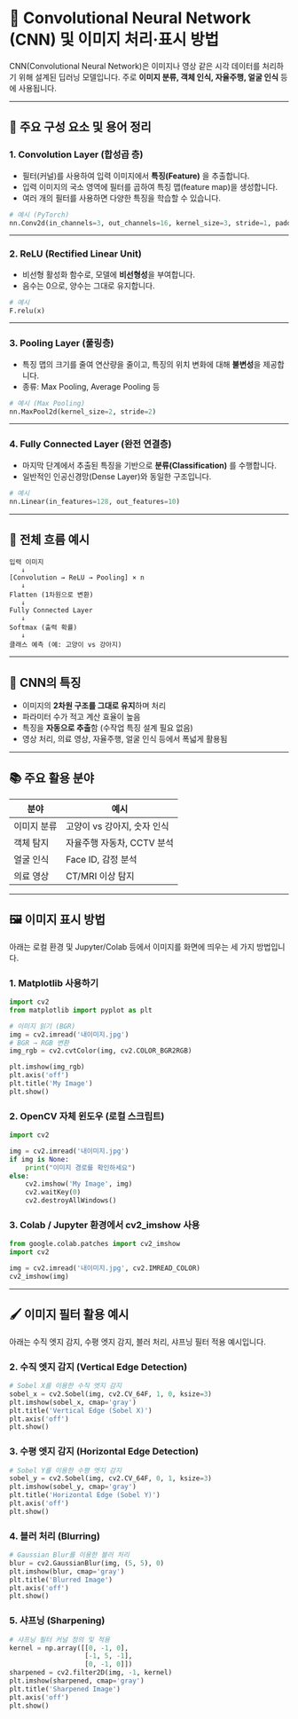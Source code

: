 
# 🧠 Convolutional Neural Network (CNN) 및 이미지 처리·표시 방법

CNN(Convolutional Neural Network)은 이미지나 영상 같은 시각 데이터를 처리하기 위해 설계된 딥러닝 모델입니다. 주로 **이미지 분류, 객체 인식, 자율주행, 얼굴 인식** 등에 사용됩니다.

---

## 🔧 주요 구성 요소 및 용어 정리

### 1. Convolution Layer (합성곱 층)
- 필터(커널)를 사용하여 입력 이미지에서 **특징(Feature)** 을 추출합니다.
- 입력 이미지의 국소 영역에 필터를 곱하여 특징 맵(feature map)을 생성합니다.
- 여러 개의 필터를 사용하면 다양한 특징을 학습할 수 있습니다.

```python
# 예시 (PyTorch)
nn.Conv2d(in_channels=3, out_channels=16, kernel_size=3, stride=1, padding=1)
```

---

### 2. ReLU (Rectified Linear Unit)
- 비선형 활성화 함수로, 모델에 **비선형성**을 부여합니다.
- 음수는 0으로, 양수는 그대로 유지합니다.

```python
# 예시
F.relu(x)
```

---

### 3. Pooling Layer (풀링층)
- 특징 맵의 크기를 줄여 연산량을 줄이고, 특징의 위치 변화에 대해 **불변성**을 제공합니다.
- 종류: Max Pooling, Average Pooling 등

```python
# 예시 (Max Pooling)
nn.MaxPool2d(kernel_size=2, stride=2)
```

---

### 4. Fully Connected Layer (완전 연결층)
- 마지막 단계에서 추출된 특징을 기반으로 **분류(Classification)** 를 수행합니다.
- 일반적인 인공신경망(Dense Layer)와 동일한 구조입니다.

```python
# 예시
nn.Linear(in_features=128, out_features=10)
```

---

## 🔄 전체 흐름 예시

```
입력 이미지
   ↓
[Convolution → ReLU → Pooling] × n
   ↓
Flatten (1차원으로 변환)
   ↓
Fully Connected Layer
   ↓
Softmax (출력 확률)
   ↓
클래스 예측 (예: 고양이 vs 강아지)
```

---

## 🎯 CNN의 특징

- 이미지의 **2차원 구조를 그대로 유지**하며 처리
- 파라미터 수가 적고 계산 효율이 높음
- 특징을 **자동으로 추출**함 (수작업 특징 설계 필요 없음)
- 영상 처리, 의료 영상, 자율주행, 얼굴 인식 등에서 폭넓게 활용됨

---

## 📚 주요 활용 분야

| 분야        | 예시                       |
|-------------|----------------------------|
| 이미지 분류 | 고양이 vs 강아지, 숫자 인식 |
| 객체 탐지   | 자율주행 자동차, CCTV 분석 |
| 얼굴 인식   | Face ID, 감정 분석         |
| 의료 영상   | CT/MRI 이상 탐지           |

---

## 🖼️ 이미지 표시 방법

아래는 로컬 환경 및 Jupyter/Colab 등에서 이미지를 화면에 띄우는 세 가지 방법입니다.

### 1. Matplotlib 사용하기
```python
import cv2
from matplotlib import pyplot as plt

# 이미지 읽기 (BGR)
img = cv2.imread('내이미지.jpg')
# BGR → RGB 변환
img_rgb = cv2.cvtColor(img, cv2.COLOR_BGR2RGB)

plt.imshow(img_rgb)
plt.axis('off')
plt.title('My Image')
plt.show()
```

### 2. OpenCV 자체 윈도우 (로컬 스크립트)
```python
import cv2

img = cv2.imread('내이미지.jpg')
if img is None:
    print("이미지 경로를 확인하세요")
else:
    cv2.imshow('My Image', img)
    cv2.waitKey(0)
    cv2.destroyAllWindows()
```

### 3. Colab / Jupyter 환경에서 cv2_imshow 사용
```python
from google.colab.patches import cv2_imshow
import cv2

img = cv2.imread('내이미지.jpg', cv2.IMREAD_COLOR)
cv2_imshow(img)
```

---

## 🖌️ 이미지 필터 활용 예시

아래는 수직 엣지 감지, 수평 엣지 감지, 블러 처리, 샤프닝 필터 적용 예시입니다.

### 2. 수직 엣지 감지 (Vertical Edge Detection)
```python
# Sobel X를 이용한 수직 엣지 감지
sobel_x = cv2.Sobel(img, cv2.CV_64F, 1, 0, ksize=3)
plt.imshow(sobel_x, cmap='gray')
plt.title('Vertical Edge (Sobel X)')
plt.axis('off')
plt.show()
```

### 3. 수평 엣지 감지 (Horizontal Edge Detection)
```python
# Sobel Y를 이용한 수평 엣지 감지
sobel_y = cv2.Sobel(img, cv2.CV_64F, 0, 1, ksize=3)
plt.imshow(sobel_y, cmap='gray')
plt.title('Horizontal Edge (Sobel Y)')
plt.axis('off')
plt.show()
```

### 4. 블러 처리 (Blurring)
```python
# Gaussian Blur를 이용한 블러 처리
blur = cv2.GaussianBlur(img, (5, 5), 0)
plt.imshow(blur, cmap='gray')
plt.title('Blurred Image')
plt.axis('off')
plt.show()
```

### 5. 샤프닝 (Sharpening)
```python
# 샤프닝 필터 커널 정의 및 적용
kernel = np.array([[0, -1, 0],
                   [-1, 5, -1],
                   [0, -1, 0]])
sharpened = cv2.filter2D(img, -1, kernel)
plt.imshow(sharpened, cmap='gray')
plt.title('Sharpened Image')
plt.axis('off')
plt.show()
```
